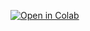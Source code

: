 [![Open in Colab](https://colab.research.google.com/assets/colab-badge.svg)](https://colab.research.google.com/github/fem-on-colab/fem-on-colab/blob/main/rol/test.ipynb)
